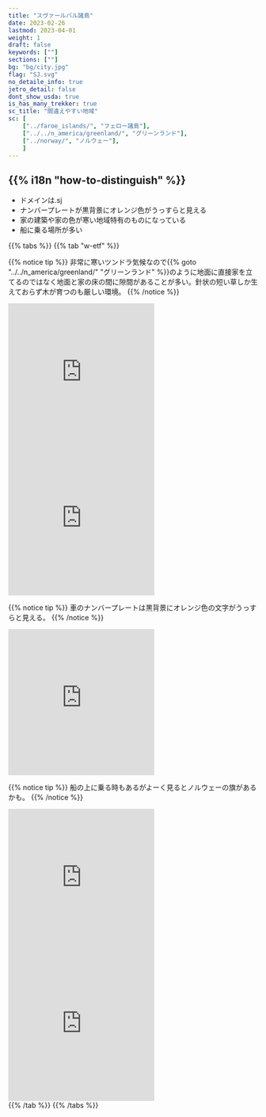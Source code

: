 ```yaml
---
title: "スヴァールバル諸島"
date: 2023-02-26
lastmod: 2023-04-01
weight: 1
draft: false
keywords: [""]
sections: [""]
bg: "bg/city.jpg"
flag: "SJ.svg"
no_detaile_info: true
jetro_detail: false
dont_show_usda: true
is_has_many_trekker: true
sc_title: "間違えやすい地域"
sc: [
    ["../faroe_islands/", "フェロー諸島"],
    ["../../n_america/greenland/", "グリーンランド"],
    ["../norway/", "ノルウェー"],
    ]
---
```


<div class="main-desciption country-description">
    <h2 class="section-title">{{% i18n "how-to-distinguish" %}}</h2>
    <ul class="rule-list">
        <li>ドメインは<span class="quiz">.sj</span></li>
        <li>ナンバープレートが<span class="quiz">黒背景にオレンジ色</span>がうっすらと見える</li>
        <li>家の建築や家の色が寒い地域特有のものになっている</li>
        <li>船に乗る場所が多い</li>
    </ul>
</div>

{{% tabs  %}}
{{% tab "w-etf" %}}

{{% notice tip %}}
非常に寒いツンドラ気候なので{{% goto "../../n_america/greenland/" "グリーンランド" %}}のように地面に直接家を立てるのではなく地面と家の床の間に隙間があることが多い。針状の短い草しか生えておらず木が育つのも厳しい環境。
{{% /notice %}}

<div class="googlemap-if">
<iframe src="https://www.google.com/maps/embed?pb=!4v1683380794693!6m8!1m7!1s2CnWYpFXiIkYa9-mZo1N3Q!2m2!1d78.21615498652524!2d15.63422913983318!3f118.46309589545005!4f9.068087069865896!5f1.4720554450926473" width="295" height="295" style="border:0;" allowfullscreen="" loading="lazy" referrerpolicy="no-referrer-when-downgrade"></iframe>
<iframe src="https://www.google.com/maps/embed?pb=!4v1686408468199!6m8!1m7!1s3nN7ZzwYPL5dj7EXIc4bPw!2m2!1d78.21977697889058!2d15.66017009688236!3f202.43020656801798!4f9.424491471442053!5f1.677990570525187" width="295" height="295" style="border:0;" allowfullscreen="" loading="lazy" referrerpolicy="no-referrer-when-downgrade"></iframe>
</div>

{{% notice tip %}}
車のナンバープレートは<span class="quiz">黒背景にオレンジ色</span>の文字がうっすらと見える。
{{% /notice %}}
<div class="googlemap-if">
<iframe src="https://www.google.com/maps/embed?pb=!4v1683380604908!6m8!1m7!1s39SmFAyxzzl2Nht0IshIRQ!2m2!1d78.22409211782694!2d15.63796797600673!3f35.42896380071371!4f-15.668135505178128!5f2.8250272445652915" width="295" height="295" style="border:0;" allowfullscreen="" loading="lazy" referrerpolicy="no-referrer-when-downgrade"></iframe>
</div>


{{% notice tip %}}
船の上に乗る時もあるがよーく見るとノルウェーの旗があるかも。
{{% /notice %}}
<div class="googlemap-if">
<iframe src="https://www.google.com/maps/embed?pb=!4v1683534840459!6m8!1m7!1sHa6f6NW3pVHEeWwL5YhBKQ!2m2!1d79.54418535780721!2d13.49684876618249!3f224.48773307977203!4f-11.315566756290295!5f3.325193203789971" width="295" height="295" style="border:0;" allowfullscreen="" loading="lazy" referrerpolicy="no-referrer-when-downgrade"></iframe>
<iframe src="https://www.google.com/maps/embed?pb=!4v1686408554105!6m8!1m7!1sdnxN7d1-HtMH-6PcsxXFnQ!2m2!1d79.61560130633005!2d11.49966117670627!3f116.89106314355992!4f-20.872647719244156!5f1.8136803769151784" width="295" height="295" style="border:0;" allowfullscreen="" loading="lazy" referrerpolicy="no-referrer-when-downgrade"></iframe>
</div>
{{% /tab %}}
{{% /tabs %}}
